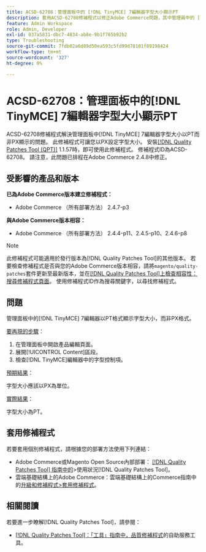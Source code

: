 ```yaml
---
title: ACSD-62708：管理面板中的 [!DNL TinyMCE] 7編輯器字型大小顯示PT
description: 套用ACSD-62708修補程式以修正Adobe Commerce問題，其中管理員中的 [!DNL TinyMCE] 7編輯器字型大小顯示PT而非PX。 現在，您也可以以PX來設定字型大小，而非PT。
feature: Admin Workspace
role: Admin, Developer
exl-id: 037a5831-dbc7-4834-ab8e-9b1f765b92b2
type: Troubleshooting
source-git-commit: 7fdb02a6d89d50ea593c5fd99d78101f89198424
workflow-type: tm+mt
source-wordcount: '327'
ht-degree: 0%

---
```


# ACSD-62708：管理面板中的[!DNL TinyMCE] 7編輯器字型大小顯示PT

ACSD-62708修補程式解決管理面板中[!DNL TinyMCE] 7編輯器字型大小以PT而非PX顯示的問題。 此修補程式可讓您以PX設定字型大小。 安裝[[!DNL Quality Patches Tool (QPT)]](/help/tools/quality-patches-tool/quality-patches-tool-to-self-serve-quality-patches.md) 1.1.57時，即可使用此修補程式。 修補程式ID為ACSD-62708。 請注意，此問題已排程在Adobe Commerce 2.4.8中修正。

## 受影響的產品和版本

**已為Adobe Commerce版本建立修補程式：**

* Adobe Commerce （所有部署方法） 2.4.7-p3

**與Adobe Commerce版本相容：**

* Adobe Commerce （所有部署方法） 2.4.4-p11、2.4.5-p10、2.4.6-p8

>[!NOTE]
>
>此修補程式可能適用於發行版本為[!DNL Quality Patches Tool]的其他版本。 若要檢查修補程式是否與您的Adobe Commerce版本相容，請將`magento/quality-patches`套件更新至最新版本，並在[[!DNL Quality Patches Tool]上檢查相容性：搜尋修補程式頁面](https://experienceleague.adobe.com/tools/commerce-quality-patches/index.html?lang=zh-Hant)。 使用修補程式ID作為搜尋關鍵字，以尋找修補程式。

## 問題

管理面板中的[!DNL TinyMCE] 7編輯器以PT格式顯示字型大小，而非PX格式。

<u>要再現的步驟</u>：

1. 在管理面板中開啟產品編輯頁面。
1. 展開[!UICONTROL Content]區段。
1. 檢查[!DNL TinyMCE]編輯器中的字型控制項。

<u>預期結果</u>：

字型大小應該以PX為單位。

<u>實際結果</u>：

字型大小為PT。

## 套用修補程式

若要套用個別修補程式，請根據您的部署方法使用下列連結：

* Adobe Commerce或Magento Open Source內部部署： [[!DNL Quality Patches Tool] 指南中的](/help/tools/quality-patches-tool/usage.md)>使用狀況[!DNL Quality Patches Tool]。
* 雲端基礎結構上的Adobe Commerce：雲端基礎結構上的Commerce指南中的[升級和修補程式>套用修補程式](https://experienceleague.adobe.com/docs/commerce-cloud-service/user-guide/develop/upgrade/apply-patches.html?lang=zh-Hant)。

## 相關閱讀

若要進一步瞭解[!DNL Quality Patches Tool]，請參閱：

* [[!DNL Quality Patches Tool]：「工具」指南中，品質修補程式](/help/tools/quality-patches-tool/quality-patches-tool-to-self-serve-quality-patches.md)的自助服務工具。
